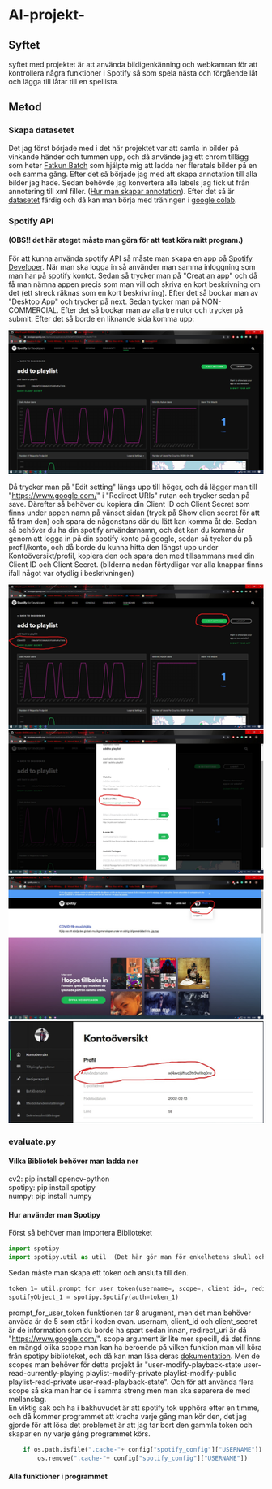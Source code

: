 # AI-projekt-
## Syftet
syftet med projektet är att använda bildigenkänning och webkamran för att kontrollera några funktioner i Spotify så som spela nästa och förgående låt och lägga till låtar till en spellista.
## Metod 
### Skapa datasetet
Det jag först började med i det här projektet var att samla in bilder på vinkande händer och tummen upp, och då använde jag ett chrom tillägg som heter [Fatkun Batch](https://chrome.google.com/webstore/detail/fatkun-batch-download-ima/nnjjahlikiabnchcpehcpkdeckfgnohf?hl=sv) som hjälpte mig att ladda ner fleratals bilder på en och samma gång. 
Efter det så började jag med att skapa annotation till alla bilder jag hade. Sedan behövde jag konvertera alla labels jag fick ut från annotering till xml filler. ([Hur man skapar annotation](https://github.com/AmjadAlakrami/AI-dataset/tree/master/Hj%C3%A4lpmedel)).
Efter det så är [datasetet](https://github.com/AmjadAlakrami/AI-dataset/tree/master/Dataset) färdig och då kan man börja med träningen i [google colab](https://colab.research.google.com/drive/1PtKLwonDkTzI1cz0AFbjkxgROJ2IIjff#scrollTo=px4fIT-E1gUO). 

### Spotify API
#### (OBS!! det här steget måste man göra för att test köra mitt program.)
För att kunna använda spotify API så måste man skapa en app på [Spotify Developer](https://developer.spotify.com/dashboard/login). När man ska logga in så använder man samma inloggning som man har på spotify kontot. Sedan så trycker man på "Creat an app" och då få man nämna appen precis som man vill och skriva en kort beskrivning om det (ett streck räknas som en kort beskrivning). Efter det så bockar man av "Desktop App" och trycker på next. Sedan tycker man på NON-COMMERCIAL. Efter det så bockar man av alla tre rutor och trycker på submit. Efter det så borde en liknande sida komma upp: 

![](https://github.com/AmjadAlakrami/AI-projekt-/blob/master/Video%26Images/Screenshot%20(22).png)

Då trycker man på "Edit setting" längs upp till höger, och då lägger man till "https://www.google.com/" i "Redirect URIs" rutan och trycker sedan på save. Därefter så behöver du kopiera din Client ID och Client Secret som finns under appen namn på vänset sidan (tryck på Show clien secret för att få fram den) och spara de någonstans där du lätt kan komma åt de. Sedan så behöver du ha din spotify användarnamn, och det kan du komma år genom att logga in på din spotify konto på google, sedan så tycker du på profil/konto, och då borde du kunna hitta den längst upp under Kontoöversikt/profil, kopiera den och spara den med tillsammans med din Client ID och Client Secret. (bilderna nedan förtydligar var alla knappar finns ifall något var otydlig i beskrivningen) 

![](https://github.com/AmjadAlakrami/AI-projekt-/blob/master/Video%26Images/Screenshot%20(22)_LI.jpg) ![](https://github.com/AmjadAlakrami/AI-projekt-/blob/master/Video%26Images/Screenshot%20(24)_LI.jpg)![](https://github.com/AmjadAlakrami/AI-projekt-/blob/master/Video%26Images/Screenshot%20(25)_LI.jpg)![](https://github.com/AmjadAlakrami/AI-projekt-/blob/master/Video%26Images/Screenshot%20(27)_LI.jpg)

### evaluate.py
#### Vilka Bibliotek behöver man ladda ner
cv2: pip install opencv-python  
spotipy: pip install spotipy  
numpy: pip install numpy  

#### Hur använder man Spotipy
Först så behöver man importera Biblioteket  
```python  
import spotipy  
import spotipy.util as util  (Det här gör man för enkelhetens skull och man kan strunta i det om man vill)  
```  
Sedan måste man skapa ett token och ansluta till den.  
```python   
token_1= util.prompt_for_user_token(username=, scope=, client_id=, redirect_uri=, client_secret=)
spotifyObject_1 = spotipy.Spotify(auth=token_1)
``` 
prompt_for_user_token funktionen tar 8 arugment, men det man behöver anväda är de 5 som står i koden ovan. usernam, client_id och client_secret är de information som du borde ha spart sedan innan, redirect_uri är då "https://www.google.com/". scope argument är lite mer specill, då det finns en mängd olika scope man kan ha beroende på vilken funktion man vill köra från spotipy biblioteket, och då kan man läsa deras [dokumentation](https://developer.spotify.com/documentation/web-api/reference/). Men de scopes man behöver för detta projekt är  "user-modify-playback-state user-read-currently-playing playlist-modify-private playlist-modify-public playlist-read-private user-read-playback-state". Och för att använda flera scope så ska man har de i samma streng men man ska separera de med mellanslag.   
En viktig sak och ha i bakhuvudet är att spotify tok upphöra efter en timme, och då kommer programmet att kracha varje gång man kör den, det jag gjorde för att lösa det problemet är att jag tar bort den gammla token och skapar en ny varje gång programmet körs. 
```python
    if os.path.isfile(".cache-"+ config["spotify_config"]["USERNAME"]):
        os.remove(".cache-"+ config["spotify_config"]["USERNAME"])
```

#### Alla funktioner i programmet


